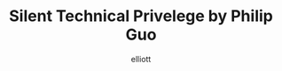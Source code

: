 ---
author: elliott
layout: post
title: "Silent Technical Privelege by Philip Guo"
categories: reading
canvas: false
link: https://slate.com/technology/2014/01/programmer-privilege-as-an-asian-male-computer-science-major-everyone-gave-me-the-benefit-of-the-doubt.html
---